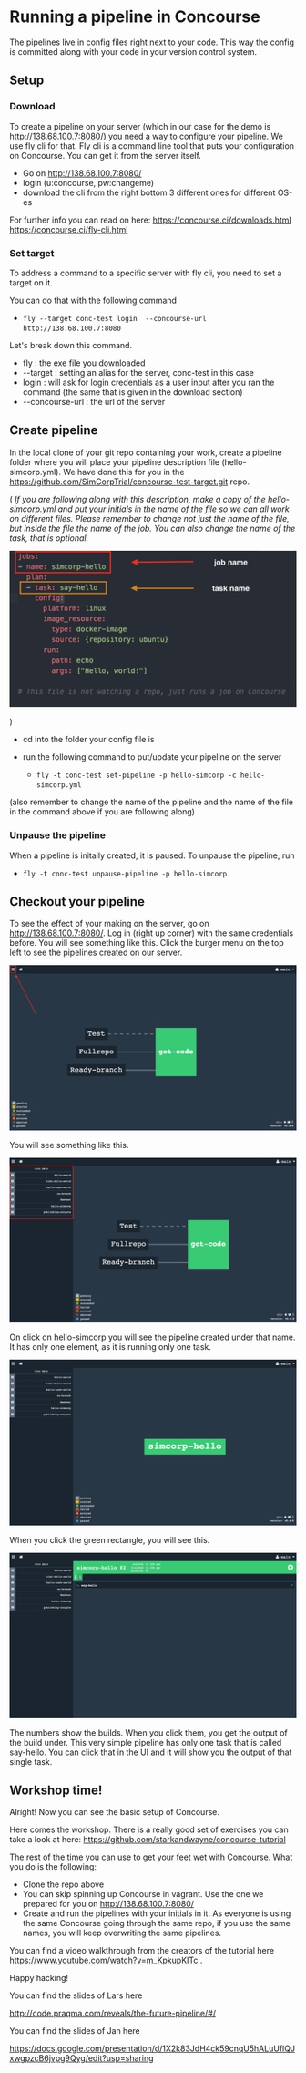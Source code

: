 # Running a pipeline in Concourse


The pipelines live in config files right next to your code. This way the config is committed along with your code in your version control system.

## Setup

### Download
To create a pipeline on your server (which in our case for the demo is http://138.68.100.7:8080/) you need a way to configure your pipeline. We use fly cli for that. Fly cli is a command line tool that puts your configuration on Concourse. You can get it from the server itself.
- Go on http://138.68.100.7:8080/
- login (u:concourse, pw:changeme)
- download the cli from the right bottom 3 different ones for different OS-es

For further info you can read on here: https://concourse.ci/downloads.html
https://concourse.ci/fly-cli.html

### Set target

To address a command to a specific server with fly cli, you need to set a target on it.

You can do that with the following command

- `fly --target conc-test login  --concourse-url http://138.68.100.7:8080`

Let's break down this command.

- fly : the exe file you downloaded
- --target : setting an alias for the server, conc-test in this case
- login : will ask for login credentials as a user input after you ran the command (the same that is given in the download section)
- --concourse-url : the url of the server

## Create pipeline

In the local clone of your git repo containing your work, create a pipeline folder where you will place your pipeline description file (hello-simcorp.yml). We have done this for you in the https://github.com/SimCorpTrial/concourse-test-target.git repo.

(
  _If you are following along with this description, make a copy of the hello-simcorp.yml and put your initials in the name of the file so we can all work on different files. Please remember to change not just the name of the file, but inside the file the name of the job. You can also change the name of the task, that is optional._

![job-config](images/job-config.png)

)




- cd into the folder your config file is
- run the following command to put/update your pipeline on the server

  - `fly -t conc-test set-pipeline -p hello-simcorp -c hello-simcorp.yml`

(also remember to change the name of the pipeline and the name of the file in the command above if you are following along)

### Unpause the pipeline

When a pipeline is initally created, it is paused. To unpause the pipeline, run
  - `fly -t conc-test unpause-pipeline -p hello-simcorp`

## Checkout your pipeline

To see the effect of your making on the server, go on http://138.68.100.7:8080/. Log in (right up corner) with the same credentials before. You will see something like this. Click the burger menu on the top left to see the pipelines created on our server.

![after-login](images/after-login.png)

You will see something like this.

![pipelines](images/pipelines.png)

On click on hello-simcorp you will see the pipeline created under that name. It has only one element, as it is running only one task.

![pipelines](images/hello-simcorp.png)

When you click the green rectangle, you will see this.

![pipelines](images/somcorp-build.png)

The numbers show the builds. When you click them, you get the output of the build under. This very simple pipeline has only one task that is called say-hello. You can click that in the UI and it will show you the output of that single task.


## Workshop time!

Alright! Now you can see the basic setup of Concourse.

Here comes the workshop. There is a really good set of exercises you can take a look at here: https://github.com/starkandwayne/concourse-tutorial

The rest of the time you can use to get your feet wet with Concourse. What you do is the following:

- Clone the repo above
- You can skip spinning up Concourse in vagrant. Use the one we prepared for you on http://138.68.100.7:8080/
- Create and run the pipelines with your initials in it. As everyone is using the same Concourse going through the same repo, if you use the same names, you will keep overwriting the same pipelines.

You can find a video walkthrough from the creators of the tutorial here https://www.youtube.com/watch?v=m_KpkupKITc .

Happy hacking!


You can find the slides of Lars here

http://code.praqma.com/reveals/the-future-pipeline/#/

You can find the slides of Jan here

https://docs.google.com/presentation/d/1X2k83JdH4ck59cnqU5hALuUflQJxwgpzcB6jvpg9Qyg/edit?usp=sharing
